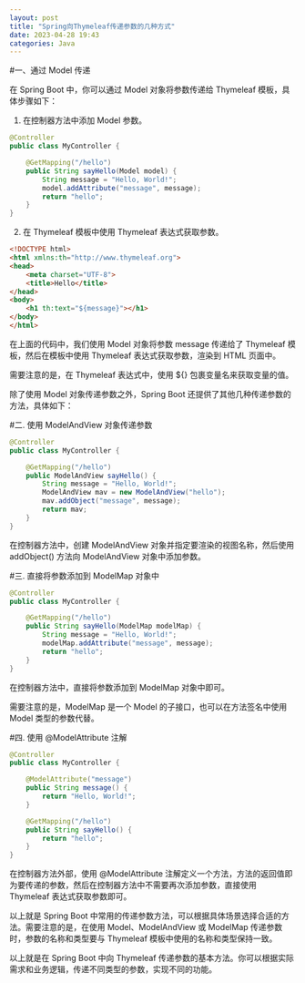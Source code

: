 ```yaml
---
layout: post
title: "Spring向Thymeleaf传递参数的几种方式"
date: 2023-04-28 19:43
categories: Java
---
```

        
#一、通过 Model 传递

在 Spring Boot 中，你可以通过 Model 对象将参数传递给 Thymeleaf 模板，具体步骤如下：

1. 在控制器方法中添加 Model 参数。

```java
@Controller
public class MyController {

    @GetMapping("/hello")
    public String sayHello(Model model) {
        String message = "Hello, World!";
        model.addAttribute("message", message);
        return "hello";
    }
}
```

2. 在 Thymeleaf 模板中使用 Thymeleaf 表达式获取参数。

```html
<!DOCTYPE html>
<html xmlns:th="http://www.thymeleaf.org">
<head>
    <meta charset="UTF-8">
    <title>Hello</title>
</head>
<body>
    <h1 th:text="${message}"></h1>
</body>
</html>
```

在上面的代码中，我们使用 Model 对象将参数 message 传递给了 Thymeleaf 模板，然后在模板中使用 Thymeleaf 表达式获取参数，渲染到 HTML 页面中。

需要注意的是，在 Thymeleaf 表达式中，使用 ${} 包裹变量名来获取变量的值。

除了使用 Model 对象传递参数之外，Spring Boot 还提供了其他几种传递参数的方法，具体如下：

#二. 使用 ModelAndView 对象传递参数

```java
@Controller
public class MyController {

    @GetMapping("/hello")
    public ModelAndView sayHello() {
        String message = "Hello, World!";
        ModelAndView mav = new ModelAndView("hello");
        mav.addObject("message", message);
        return mav;
    }
}
```

在控制器方法中，创建 ModelAndView 对象并指定要渲染的视图名称，然后使用 addObject() 方法向 ModelAndView 对象中添加参数。

#三. 直接将参数添加到 ModelMap 对象中

```java
@Controller
public class MyController {

    @GetMapping("/hello")
    public String sayHello(ModelMap modelMap) {
        String message = "Hello, World!";
        modelMap.addAttribute("message", message);
        return "hello";
    }
}
```

在控制器方法中，直接将参数添加到 ModelMap 对象中即可。

需要注意的是，ModelMap 是一个 Model 的子接口，也可以在方法签名中使用 Model 类型的参数代替。

#四. 使用 @ModelAttribute 注解

```java
@Controller
public class MyController {

    @ModelAttribute("message")
    public String message() {
        return "Hello, World!";
    }

    @GetMapping("/hello")
    public String sayHello() {
        return "hello";
    }
}
```

在控制器方法外部，使用 @ModelAttribute 注解定义一个方法，方法的返回值即为要传递的参数，然后在控制器方法中不需要再次添加参数，直接使用 Thymeleaf 表达式获取参数即可。

以上就是 Spring Boot 中常用的传递参数方法，可以根据具体场景选择合适的方法。需要注意的是，在使用 Model、ModelAndView 或 ModelMap 传递参数时，参数的名称和类型要与 Thymeleaf 模板中使用的名称和类型保持一致。

以上就是在 Spring Boot 中向 Thymeleaf 传递参数的基本方法。你可以根据实际需求和业务逻辑，传递不同类型的参数，实现不同的功能。


